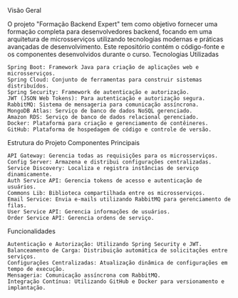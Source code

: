 Visão Geral

O projeto "Formação Backend Expert" tem como objetivo fornecer uma formação completa para desenvolvedores backend, focando em uma arquitetura de microsserviços utilizando tecnologias modernas e práticas avançadas de desenvolvimento. Este repositório contém o código-fonte e os componentes desenvolvidos durante o curso.
Tecnologias Utilizadas

    Spring Boot: Framework Java para criação de aplicações web e microsserviços.
    Spring Cloud: Conjunto de ferramentas para construir sistemas distribuídos.
    Spring Security: Framework de autenticação e autorização.
    JWT (JSON Web Tokens): Para autenticação e autorização segura.
    RabbitMQ: Sistema de mensageria para comunicação assíncrona.
    MongoDB Atlas: Serviço de banco de dados NoSQL gerenciado.
    Amazon RDS: Serviço de banco de dados relacional gerenciado.
    Docker: Plataforma para criação e gerenciamento de contêineres.
    GitHub: Plataforma de hospedagem de código e controle de versão.

Estrutura do Projeto
Componentes Principais

    API Gateway: Gerencia todas as requisições para os microsserviços.
    Config Server: Armazena e distribui configurações centralizadas.
    Service Discovery: Localiza e registra instâncias de serviço dinamicamente.
    Auth Service API: Gerencia tokens de acesso e autenticação de usuários.
    Commons Lib: Biblioteca compartilhada entre os microsserviços.
    Email Service: Envia e-mails utilizando RabbitMQ para gerenciamento de filas.
    User Service API: Gerencia informações de usuários.
    Order Service API: Gerencia ordens de serviço.

Funcionalidades

    Autenticação e Autorização: Utilizando Spring Security e JWT.
    Balanceamento de Carga: Distribuição automática de solicitações entre serviços.
    Configurações Centralizadas: Atualização dinâmica de configurações em tempo de execução.
    Mensageria: Comunicação assíncrona com RabbitMQ.
    Integração Contínua: Utilizando GitHub e Docker para versionamento e implantação.
